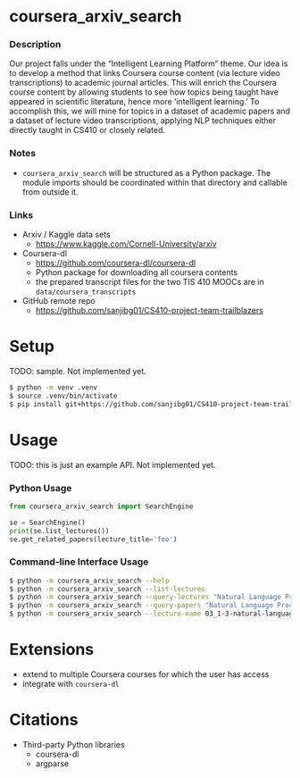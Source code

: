 # coursera_arxiv_search
### Description
Our project falls under the “Intelligent Learning Platform” theme. Our idea is to develop a method that links Coursera course content (via lecture video transcriptions) to academic journal articles. This will enrich the Coursera course content by allowing students to see how topics being taught have appeared in scientific literature, hence more ‘intelligent learning.’ To accomplish this, we will mine for topics in a dataset of academic papers and a dataset of lecture video transcriptions, applying NLP techniques either directly taught in CS410 or closely related. 

### Notes
* `coursera_arxiv_search` will be structured as a Python package. The module imports should be coordinated within that directory and callable from outside it.

### Links
* Arxiv / Kaggle data sets
    * https://www.kaggle.com/Cornell-University/arxiv
* Coursera-dl
    * https://github.com/coursera-dl/coursera-dl
    * Python package for downloading all coursera contents
    * the prepared transcript files for the two TIS 410 MOOCs are in `data/coursera_transcripts`
* GitHub remote repo
    * https://github.com/sanjibg01/CS410-project-team-trailblazers


# Setup
TODO: sample. Not implemented yet.
```bash
$ python -m venv .venv
$ source .venv/bin/activate
$ pip install git+https://github.com/sanjibg01/CS410-project-team-trailblazers.git
```

# Usage
TODO: this is just an example API. Not implemented yet.

### Python Usage
```python
from coursera_arxiv_search import SearchEngine

se = SearchEngine()
print(se.list_lectures())
se.get_related_papers(lecture_title='foo')

```

### Command-line Interface Usage
```bash
$ python -m coursera_arxiv_search --help
$ python -m coursera_arxiv_search --list-lectures
$ python -m coursera_arxiv_search --query-lectures "Natural Language Processing"
$ python -m coursera_arxiv_search --query-papers "Natural Language Processing"
$ python -m coursera_arxiv_search --lecture-name 03_1-3-natural-language-content-analysis-part-1 --get-related-papers
```

# Extensions
* extend to multiple Coursera courses for which the user has access
* integrate with `coursera-dl`

# Citations
* Third-party Python libraries
    * coursera-dl
    * argparse